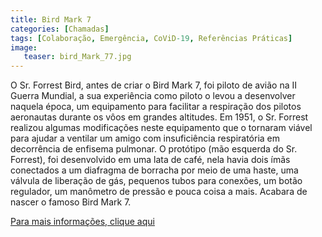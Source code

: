 ```yaml
---
title: Bird Mark 7
categories: [Chamadas]
tags: [Colaboração, Emergência, CoViD-19, Referências Práticas]
image:
   teaser: bird_Mark_77.jpg
---
```


O Sr. Forrest Bird, antes de criar o Bird Mark 7, foi piloto de avião na II Guerra Mundial, a sua experiência como piloto o levou a desenvolver naquela época, um equipamento para facilitar a respiração dos pilotos aeronautas durante os vôos em grandes altitudes. Em 1951, o Sr. Forrest realizou algumas modificações neste equipamento que o tornaram viável para ajudar a ventilar um amigo com insuficiência respiratória em decorrência de enfisema pulmonar. O protótipo (mão esquerda do Sr. Forrest), foi desenvolvido em uma lata de café, nela havia dois ímãs conectados a um diafragma de borracha por meio de uma haste, uma válvula de liberação de gás, pequenos tubos para conexões, um botão regulador, um manômetro de pressão e pouca coisa a mais. Acabara de nascer o famoso Bird Mark 7.

<!--more-->

[Para mais informações, clique aqui](https://fisioterapiaemterapiaintensiva.blogspot.com/2008/12/bird-mark-7-descrio-do-aparelho.html)